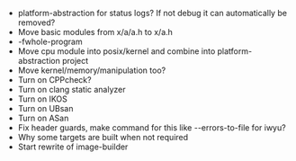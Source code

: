 - platform-abstraction for status logs? If not debug it can automatically be removed?
- Move basic modules from x/a/a.h to x/a.h
- -fwhole-program
- Move cpu module into posix/kernel and combine into platform-abstraction project
- Move kernel/memory/manipulation too?
- Turn on CPPcheck?
- Turn on clang static analyzer
- Turn on IKOS
- Turn on UBsan
- Turn on ASan
- Fix header guards, make command for this like --errors-to-file for iwyu?
- Why some targets are built when not required
- Start rewrite of image-builder
